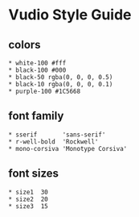 Vudio Style Guide
=================

colors
------

    * white-100 #fff
    * black-100 #000
    * black-50 rgba(0, 0, 0, 0.5)
    * black-10 rgba(0, 0, 0, 0.1)
    * purple-100 #1C5668


font family
-----------

    * sserif       'sans-serif'
    * r-well-bold  'Rockwell'
    * mono-corsiva 'Monotype Corsiva'

font sizes
----------

    * size1  30
    * size2  20
    * size3  15